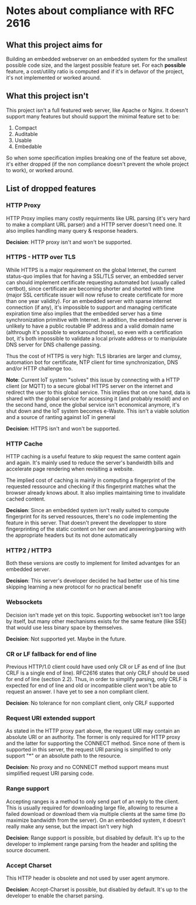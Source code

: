 # Notes about compliance with RFC 2616

## What this project aims for

Building an embedded webserver on an embedded system for the smallest possible code size, and the largest possible feature set.
For each **possible** feature, a cost/utility ratio is computed and if it's in defavor of the project, it's not implemented or worked around.

## What this project isn't

This project isn't a full featured web server, like Apache or Nginx. It doesn't support many features but should support the minimal feature set to be:
1. Compact
2. Auditable
3. Usable
4. Embedable

So when some specification implies breaking one of the feature set above, it's either dropped (if the non compliance doesn't prevent the whole project to work),
or worked around.

## List of dropped features

### HTTP Proxy

HTTP Proxy implies many costly requirments like URL parsing (it's very hard to make a compliant URL parser) and a HTTP server doesn't need one.
It also implies handling many query & response headers.

**Decision**: HTTP proxy isn't and won't be supported.

### HTTPS - HTTP over TLS

While HTTPS is a major requirement on the global Internet, the current status-quo implies that for having a SSL/TLS server, an embedded server can should implement
certificate requesting automated bot (usually called certbot), since certificate are becoming shorter and shorted with time (major SSL certificate issuer will now refuse
to create certificate for more than one year validity). For an embedded server with sparse internet connection (if any), it's impossible to support and managing
certificate expiration time also implies that the embedded server has a time synchronization primitive with Internet.
In addition, the embedded server is unlikely to have a public routable IP address and a valid domain name (althrough it's possible to workaround those), so even with a
certification bot, it's both impossible to validate a local private address or to manipulate DNS server for DNS challenge passing.

Thus the cost of HTTPS is very high: TLS libraries are larger and clumsy, automation bot for certificate, NTP client for time synchronization, DNS and/or HTTP challenge too.

**Note**: Current IoT system "solves" this issue by connecting with a HTTP client (or MQTT) to a secure global HTTPS server on the internet and redirect the user to this global service.
          This implies that on one hand, data is shared with the global service for accessing it (and probably resold) and on the second hand,  once the global service isn't economical anymore, it's shut down and the IoT system becomes e-Waste. This isn't a viable solution and a source of ranting against IoT in general

**Decision**: HTTPS isn't and won't be supported.

### HTTP Cache

HTTP caching is a useful feature to skip request the same content again and again.
It's mainly used to reduce the server's bandwidth bills and accelerate page rendering when revisiting a website.

The implied cost of caching is mainly in computing a fingerprint of the requested ressource and checking if this fingerprint matches what the browser already knows about.
It also implies maintaining time to invalidate cached content.

**Decision**: Since an embedded system isn't really suited to compute fingerprint for its served ressources, there's no code implementing the feature in this server.
              That doesn't prevent the developper to store fingerprinting of the static content on her own and answering/parsing with the appropriate headers but its not done automatically

### HTTP2 / HTTP3

Both these versions are costly to implement for limited advantges for an embedded server.

**Decision**: This server's developer decided he had better use of his time skipping learning a new protocol for no practical benefit

### Websockets

Decision isn't made yet on this topic. Supporting websocket isn't too large by itself, but many other mechanisms exists for the same feature (like SSE) that would use less binary space by themselves.

**Decision**: Not supported yet. Maybe in the future.

### CR or LF fallback for end of line

Previous HTTP/1.0 client could have used only CR or LF as end of line (but CRLF is a single end of line). RFC2616 states that only CRLF should be used for end of line (section 2.2).
Thus, in order to simplify parsing, only CRLF is expected for end of line and old or incompatible client won't be able to request an answer. I have yet to see a non compliant client.

**Decision**: No tolerance for non compliant client, only CRLF supported

### Request URI extended support

As stated in the HTTP proxy part above, the request URI may contain an absolute URI or an authority.
The former is only required for HTTP proxy and the latter for supporting the CONNECT method.
Since none of them is supported in this server, the request URI parsing is simplified to only support "*" or an absolute path to the resource.

**Decision**: No proxy and no CONNECT method support means must simplified request URI parsing code.

### Range support

Accepting ranges is a method to only send part of an reply to the client. This is usually required for downloading large file, allowing to resume a failed download or download them via multiple clients at the same time (to maximize bandwidth from the server). On an embedded system, it doesn't really make any sense, but the impact isn't very high

**Decision**: Range support is possible, but disabled by default. It's up to the developer to implement range parsing from the header and spliting the source document.

### Accept Charset

This HTTP header is obsolete and not used by user agent anymore.

**Decision**: Accept-Charset is possible, but disabled by default. It's up to the developer to enable the charset parsing.
